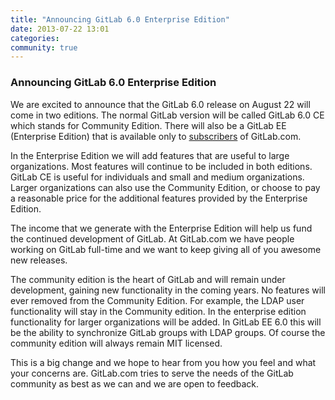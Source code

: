 ```yaml
---
title: "Announcing GitLab 6.0 Enterprise Edition"
date: 2013-07-22 13:01
categories:
community: true
---
```


### Announcing GitLab 6.0 Enterprise Edition

We are excited to announce that the GitLab 6.0 release on August 22 will come in two editions.
The normal GitLab version will be called GitLab 6.0 CE which stands for Community Edition.
There will also be a GitLab EE (Enterprise Edition) that is available only to [subscribers](http://www.gitlab.com/subscription/) of GitLab.com.

In the Enterprise Edition we will add features that are useful to large organizations.
Most features will continue to be included in both editions.
GitLab CE is useful for individuals and small and medium organizations.
Larger organizations can also use the Community Edition, or choose to pay a reasonable price for the additional features provided by the Enterprise Edition.

The income that we generate with the Enterprise Edition will help us fund the continued development of GitLab.
At GitLab.com we have people working on GitLab full-time and we want to keep giving all of you awesome new releases.

The community edition is the heart of GitLab and will remain under development, gaining new functionality in the coming years.
No features will ever removed from the Community Edition.
For example, the LDAP user functionality will stay in the Community edition.
In the enterprise edition functionality for larger organizations will be added.
In GitLab EE 6.0 this will be the ability to synchronize GitLab groups with LDAP groups.
Of course the community edition will always remain MIT licensed.

This is a big change and we hope to hear from you how you feel and what your concerns are.
GitLab.com tries to serve the needs of the GitLab community as best as we can and we are open to feedback.
